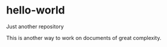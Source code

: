 # hello-world
Just another repository

This is another way to work on documents of great complexity.
